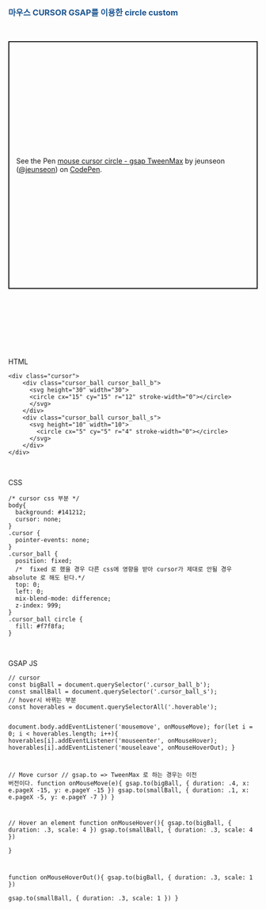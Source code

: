 <h3 data-ke-size="size23"><span style="color: #1a5490;"><b>마우스 CURSOR GSAP를 이용한 circle custom</b></span></h3>
<p data-ke-size="size16">&nbsp;</p>
<p class="codepen" style="height: 500px; box-sizing: border-box; display: flex; align-items: center; justify-content: center; border: 2px solid; margin: 1em 0; padding: 1em;" data-height="500" data-default-tab="html,result" data-slug-hash="GRbPNzG" data-pen-title="mouse cursor circle - gsap TweenMax" data-user="jeunseon" data-ke-size="size16"><span>See the Pen <a href="https://codepen.io/jeunseon/pen/GRbPNzG"> mouse cursor circle - gsap TweenMax</a> by jeunseon (<a href="https://codepen.io/jeunseon">@jeunseon</a>) on <a href="https://codepen.io">CodePen</a>.</span></p>
<p data-ke-size="size16">&nbsp;</p>
<p data-ke-size="size16">&nbsp;</p>
<p data-ke-size="size16">
<script src="https://cpwebassets.codepen.io/assets/embed/ei.js"></script>
</p>
<p data-ke-size="size16">&nbsp;</p>
<p data-ke-size="size16">&nbsp;</p>
<p data-ke-size="size16">HTML</p>
<pre id="code_1725612038519" class="html xml" data-ke-language="html" data-ke-type="codeblock"><code>&lt;div class="cursor"&gt;
    &lt;div class="cursor_ball cursor_ball_b"&gt;
      &lt;svg height="30" width="30"&gt;
      &lt;circle cx="15" cy="15" r="12" stroke-width="0"&gt;&lt;/circle&gt;
      &lt;/svg&gt;
    &lt;/div&gt;
    &lt;div class="cursor_ball cursor_ball_s"&gt;
      &lt;svg height="10" width="10"&gt;
        &lt;circle cx="5" cy="5" r="4" stroke-width="0"&gt;&lt;/circle&gt;
      &lt;/svg&gt;
    &lt;/div&gt;
&lt;/div&gt;</code></pre>
<p data-ke-size="size16">&nbsp;</p>
<p data-ke-size="size16">CSS</p>
<pre id="code_1725612095186" class="css" data-ke-language="css" data-ke-type="codeblock"><code>/* cursor css 부분 */
body{
  background: #141212;
  cursor: none;
}
.cursor {
  pointer-events: none;
}
.cursor_ball {
  position: fixed;
  /*  fixed 로 했을 경우 다른 css에 영향을 받아 cursor가 제대로 안될 경우 absolute 로 해도 된다.*/
  top: 0;
  left: 0;
  mix-blend-mode: difference;
  z-index: 999;
}
.cursor_ball circle {
  fill: #f7f8fa;
}</code></pre>
<p data-ke-size="size16">&nbsp;</p>
<p data-ke-size="size16">GSAP JS</p>
<pre id="code_1725612221541" class="javascript" data-ke-language="javascript" data-ke-type="codeblock"><code>// cursor
const bigBall = document.querySelector('.cursor_ball_b');
const smallBall = document.querySelector('.cursor_ball_s');
// hover시 바뀌는 부분
const hoverables = document.querySelectorAll('.hoverable');

document.body.addEventListener('mousemove', onMouseMove);
for(let i = 0; i &lt; hoverables.length; i++){
  hoverables[i].addEventListener('mouseenter', onMouseHover);
  hoverables[i].addEventListener('mouseleave', onMouseHoverOut);
}

// Move cursor
// gsap.to =&gt; TweenMax 로 하는 경우는 이전 버전이다.
function onMouseMove(e){
  gsap.to(bigBall, {
    duration: .4,
    x: e.pageX -15,
    y: e.pageY -15
  })
  gsap.to(smallBall, {
    duration: .1,
    x: e.pageX -5,
    y: e.pageY -7
  })
}

// Hover an element
function onMouseHover(){
  gsap.to(bigBall, {
    duration: .3,
    scale: 4
  })
  gsap.to(smallBall, {
    duration: .3,
    scale: 4
  })  
}

function onMouseHoverOut(){
  gsap.to(bigBall, {
    duration: .3,
    scale: 1
  })  
  gsap.to(smallBall, {
    duration: .3,
    scale: 1
  })
}</code></pre>